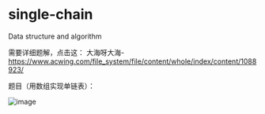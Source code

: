 # single-chain
Data structure and algorithm

需要详细题解，点击这： 大海呀大海-https://www.acwing.com/file_system/file/content/whole/index/content/1088923/

 题目（用数组实现单链表）：
    
  ![image](https://user-images.githubusercontent.com/121226086/214876237-2cbd752d-2c45-4726-833c-79d327762488.png)
